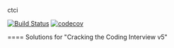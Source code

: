 ctci

[![Build Status](https://travis-ci.org/ximura/ctci.svg?branch=wip_py)](https://travis-ci.org/ximura/ctci)
[![codecov](https://codecov.io/gh/ximura/ctci/branch/wip_py/graph/badge.svg)](https://codecov.io/gh/ximura/ctci)

==== Solutions for "Cracking the Coding Interview v5"
